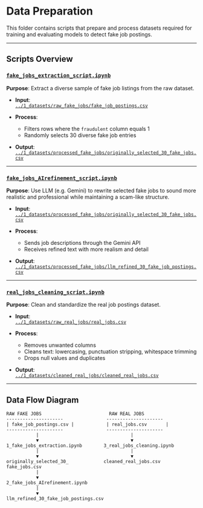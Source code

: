 # Data Preparation

This folder contains scripts that prepare and process datasets required for
training and evaluating models to detect fake job postings.

---

## Scripts Overview

### [`fake_jobs_extraction_script.ipynb`](<https://github.com/MIT-Emerging-Talent/ET6-CDSP-group-21-repo/blob/main/2_data_preparation/1_fake_jobs_extraction_script.ipynb>)

**Purpose**: Extract a diverse sample of fake job listings from the raw dataset.

- **Input**:  
  [`../1_datasets/raw_fake_jobs/fake_job_postings.csv`](https://github.com/MIT-Emerging-Talent/ET6-CDSP-group-21-repo/blob/main/1_datasets/raw_fake_jobs/fake_job_postings.csv)

- **Process**:  
  - Filters rows where the `fraudulent` column equals 1  
  - Randomly selects 30 diverse fake job entries

- **Output**:  
  [`../1_datasets/processed_fake_jobs/originally_selected_30_fake_jobs.csv`](https://github.com/MIT-Emerging-Talent/ET6-CDSP-group-21-repo/blob/main/1_datasets/processed_fake_jobs/originally_selected_30_fake_jobs.csv)

---

### [`fake_jobs_AIrefinement_script.ipynb`](https://github.com/MIT-Emerging-Talent/ET6-CDSP-group-21-repo/blob/main/2_data_preparation/fake_jobs_AIrefinement_script.ipynb)

**Purpose**: Use LLM (e.g. Gemini) to rewrite selected fake jobs to sound more
realistic and professional while maintaining a scam-like structure.

- **Input**:  
  [`../1_datasets/processed_fake_jobs/originally_selected_30_fake_jobs.csv`](https://github.com/MIT-Emerging-Talent/ET6-CDSP-group-21-repo/blob/main/1_datasets/processed_fake_jobs/originally_selected_30_fake_jobs.csv)

- **Process**:  
  - Sends job descriptions through the Gemini API  
  - Receives refined text with more realism and detail

- **Output**:  
  [`../1_datasets/processed_fake_jobs/llm_refined_30_fake_job_postings.csv`](https://github.com/MIT-Emerging-Talent/ET6-CDSP-group-21-repo/blob/main/1_datasets/processed_fake_jobs/llm_refined_30_fake_job_postings.csv)

---

### [`real_jobs_cleaning_script.ipynb`](https://github.com/MIT-Emerging-Talent/ET6-CDSP-group-21-repo/blob/main/2_data_preparation/real_jobs_cleaning_script.ipynb)

**Purpose**: Clean and standardize the real job postings dataset.

- **Input**:  
  [`../1_datasets/raw_real_jobs/real_jobs.csv`](https://github.com/MIT-Emerging-Talent/ET6-CDSP-group-21-repo/blob/main/1_datasets/raw_real_jobs/real_jobs.csv)

- **Process**:  
  - Removes unwanted columns  
  - Cleans text: lowercasing, punctuation stripping, whitespace trimming  
  - Drops null values and duplicates

- **Output**:  
  [`../1_datasets/cleaned_real_jobs/cleaned_real_jobs.csv`](https://github.com/MIT-Emerging-Talent/ET6-CDSP-group-21-repo/blob/main/1_datasets/cleaned_real_jobs/cleaned_real_jobs.csv)

---

## Data Flow Diagram

```text
RAW FAKE JOBS                         RAW REAL JOBS
---------------------                ---------------------
| fake_job_postings.csv |            | real_jobs.csv       |
---------------------                ---------------------
           |                                  |
           ▼                                  ▼
1_fake_jobs_extraction.ipynb        3_real_jobs_cleaning.ipynb
           |                                  |
           ▼                                  ▼
originally_selected_30_             cleaned_real_jobs.csv
fake_jobs.csv
           |
           ▼
2_fake_jobs_AIrefinement.ipynb
           |
           ▼
llm_refined_30_fake_job_postings.csv
